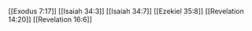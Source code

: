 [[Exodus 7:17]]
[[Isaiah 34:3]]
[[Isaiah 34:7]]
[[Ezekiel 35:8]]
[[Revelation 14:20]]
[[Revelation 16:6]]
